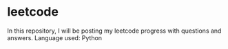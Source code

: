 # leetcode

In this repository, I will be posting my leetcode progress with questions and answers.
Language used: Python